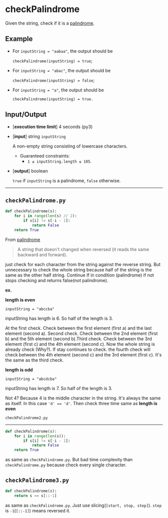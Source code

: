 # checkPalindrome

Given the string, check if it is a [<ins>palindrome<ins/>](./PALINDROME.MD).

## Example

* For `inputString = "aabaa"`, the output should be 
  
    `checkPalindrome(inputString) = true`;

* For `inputString = "abac"`, the output should be 
  
    `checkPalindrome(inputString) = false`;

* For `inputString = "a"`, the output should be
  
    `checkPalindrome(inputString) = true.`

## Input/Output

* [**execution time limit**] 4 seconds (py3)
* [**input**] string `inputString` 
    
    A non-empty string consisting of lowercase characters.

    * Guaranteed constraints:
      * `1 ≤ inputString.length ≤ 105`.
* [**output**] boolean
    
    `true` if `inputString` is a palindrome, `false` otherwise.


---

`checkPalindrome.py`
---
```python
def checkPalindrome(s):
    for i in range(len(s) // 2):
        if s[i] != s[-i - 1]:
            return False
    return True
```
From [<ins>palindrome<ins/>](./PALINDROME.MD)
> A string that doesn't changed when reversed (it reads the same backward and forward).

just check for each character from the string against the reverse string. But unnecessary to check the whole string because half of the string is the same as the other half string. Continue If in condition (palindrome) if not stops checking and returns false(not palindrome).

**ex.**

**length is even**

`inputString = "abccba"` 

inputString has length is 6. So half of the length is 3. 


At the first check. Check between the first element (first a) and the last element (second a). Second check. Check between the 2nd element (first b) and the 5th element (second b).Third check. Check between the 3rd element (first c) and the 4th element (second c). Now the whole string is already check (Why?). If stay continues to check. the fourth check will check between the 4th element (second c) and the 3rd element (first c). It's the same as the third check.

**length is odd**

`inputString = "abcdcba"` 

inputString has length is 7. So half of the length is 3. 

Not 4? Because 4 is the middle character in the string. It's always the same as itself. In this case `'d' == 'd'`. Then check three time same as **length is even**

`checkPalindrome2.py`

---
```python
def checkPalindrome(s):
    for i in range(len(s)):
        if s[i] != s[-i - 1]:
            return False
    return True
```
as same as `checkPalindrome.py`. But bad time complexity than `checkPalindrome.py` because check every single character.

`checkPalindrome3.py`
---
```python
def checkPalindrome(s):
    return s == s[::-1]
```

as same as `checkPalindrome.py`. Just use slicing(`[start, stop, step]`). `step` is `-1`(`[::-1]`) means reversed it.